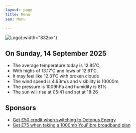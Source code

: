 ```yaml
---
layout: page
title: Menu
seo: Menu

---
```


![Logo](/images/logo.jpg){:width="832px"}

<!-- weather_marker starts -->
## On Sunday, 14 September 2025

- The average temperature today is 12.85˚C,
- With highs of 13.17˚C and lows of 12.61˚C,
- It may feel like 12.31˚C with broken clouds
- The wind speed is 4.63m/s and visibility is 10000m
- The pressure is 1009hPa and humidity is 81%
- The sun will rise at 05:41 and set at 18:26

<!-- weather_marker ends -->

## Sponsors

- [Get £50 credit when switching to Octopus Energy](https://bit.ly/3oD1nnS)
- [Get £75 when taking a 1000mb YouFibre broadband plan](https://aklam.io/91zWhU?)
